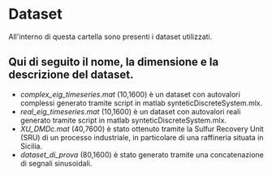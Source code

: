 # Dataset
All'interno di questa cartella sono presenti i dataset utilizzati.

## Qui di seguito il nome, la dimensione e la descrizione del dataset.
* *complex_eig_timeseries.mat* (10,1600) è un dataset con autovalori complessi generato tramite script in matlab synteticDiscreteSystem.mlx.
* *real_eig_timeseries.mat* (10,1600) è un dataset con autovalori reali generato tramite script in matlab synteticDiscreteSystem.mlx.
* *XU_DMDc.mat* (40,7600) è stato ottenuto tramite la Sulfur Recovery Unit (SRU) di un processo industriale, in particolare di una raffineria situata in Sicilia.
* *dataset_di_prova* (80,1600) è stato generato tramite una concatenazione di segnali sinusoidali.

